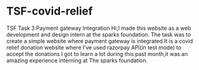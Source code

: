 # TSF-covid-relief
TSF Task 3:Payment gateway Integration  Hi,I made this website as a web development and design intern at the sparks foundation. The task was to create a simple website where payment gateway is integrated.It is a covid relief donation website where I've used razorpay API(in test mode) to accept the  donations  I got to learn a lot during this past month,it was an amazing experience interning at The sparks foundation.
